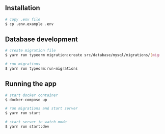 ## Installation

```bash
# copy .env file
$ cp .env.example .env
```

## Database development

```bash
# create migration file
$ yarn run typeorm migration:create src/database/mysql/migrations/[migration-name]

# run migrations
$ yarn run typeorm:run-migrations
```

## Running the app

```bash
# start docker container
$ docker-compose up

# run migrations and start server
$ yarn run start

# start server in watch mode
$ yarn run start:dev

```
